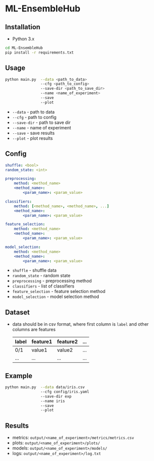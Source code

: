 # ML-EnsembleHub
## Installation
- Python 3.x
```bash
cd ML-EnsembleHub
pip install -r requirements.txt
```
## Usage
```bash
python main.py  --data <path_to_data> 
                --cfg <path_to_config> 
                --save-dir <path_to_save_dir> 
                --name <name_of_experiment> 
                --save 
                --plot
```
- `--data` - path to data
- `--cfg` - path to config
- `--save-dir` - path to save dir
- `--name` - name of experiment
- `--save` - save results
- `--plot` - plot results

## Config
```yaml
shuffle: <bool>
random_state: <int>

preprocessing:
    method: <method_name>
    <method_name>:
        <param_name>: <param_value>

classifiers:
    method: [<method_name>, <method_name>, ...]
    <method_name>:
        <param_name>: <param_value>

feature_selection:
    method: <method_name>
    <method_name>:
        <param_name>: <param_value>

model_selection:
    method: <method_name>
    <method_name>:
        <param_name>: <param_value>
```
- `shuffle` - shuffle data
- `random_state` - random state
- `preprocessing` - preprocessing method
- `classifiers` - list of classifiers
- `feature_selection` - feature selection method
- `model_selection` - model selection method

## Dataset
- data should be in csv format, where first column is `label` and other columns are features

    | label | feature1 | feature2 | ... |
    |-------|----------|----------|-----|
    | 0/1   | value1   | value2   | ... |
    | ...   | ...      | ...      | ... |



## Example
```bash
python main.py  --data data/iris.csv 
                --cfg config/iris.yaml 
                --save-dir exp
                --name iris 
                --save 
                --plot
```

## Results
- metrics: `output/<name_of_experiment>/metrics/metrics.csv`
- plots: `output/<name_of_experiment>/plots/`    
- models: `output/<name_of_experiment>/models/`
- logs: `output/<name_of_experiment>/log.txt`

